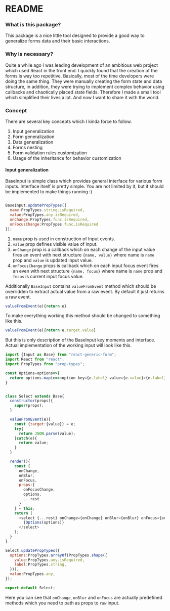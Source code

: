 # README

### What is this package?

This package is a nice little tool designed to provide a good way to generalize forms data and their basic interactions.

### Why is necessary?

Quite a while ago I was leading development of an ambitious web project which used React in the front end. I quickly found that the creation of the forms is way too repetitive. Basically, most of the time developers were doing the same thing. They were manually creating the form state and data structure, in addition, they were trying to implement complex behavior using callbacks and chaotically placed state fields.  Therefore I made a small tool which simplified their lives a lot.  And now I want to share it with the world.

### Concept
There are several key concepts which I kinda force to follow.
1. Input generalization
2. Form generalization
3. Data generalization
4. Forms nesting
5. Form validation rules customization
6. Usage of the inheritance for behavior customization

#### Input generalization
BaseInput is simple class which provides general interface for various form inputs.  Interface itself is pretty simple. You are not limited by it, but it should be implemented to make things running :)
```javascript

BaseInput.updatePropTypes({
  name:PropTypes.string.isRequired,
  value:PropTypes.any.isRequired,
  onChange:PropTypes.func.isRequired,
  onFocusChange:PropTypes.func.isRequired
});

```

1. `name` prop is used in construction of Input events.
2. `value` prop defines visible value of input.
3. `onChange` prop is a callback which on each change of the input value fires an event with next structure `{name, value}` where name is `name` prop and `value` is updated input value.
4. `onFocusChange` props is callback which on each input focus event fires an even with next structure `{name, focus}` where name is `name` prop and `focus` is current input focus value.

Additionally `BaseInput` contains `valueFromEvent` method which should be overridden to extract actual value from a raw event. By default it just returns a raw event.
```javascript
valueFromEvent(e){return e}
```
To make everything working this method should be changed to something like this.
```javascript
valueFromEvent(e){return e.target.value}
```

But this is only description of the BaseInput key moments and interface. Actual implementation of the working input will look like this.

```javascript
import {Input as Base} from "react-generic-form";
import React from "react";
import PropTypes from "prop-types";

const Options=options=>{
  return options.map(e=><option key={e.label} value={e.value}>{e.label}</option>)
}


class Select extends Base{
  constructor(props){
    super(props);
  }

  valueFromEvent(e){
    const {target:{value}} = e;
    try{
      return JSON.parse(value);
    }catch(e){
      return value;
    }
  }

  render(){
    const {
      onChange,
      onBlur,
      onFocus,
      props:{
        onFocusChange,
        options,
        ...rest
      }
    } = this;
    return (
      <select {...rest} onChange={onChange} onBlur={onBlur} onFocus={onFocus}>
        {Options(options)}
      </select>
    );
  }
}

Select.updatePropTypes({
  options:PropTypes.arrayOf(PropTypes.shape({
    value:PropTypes.any.isRequired,
    label:PropTypes.string,
  })),
  value:PropTypes.any,
});

export default Select;
```

Here you can see that `onChange`, `onBlur` and `onFocus` are actually predefined methods which you need to path as props to `raw` input. 
